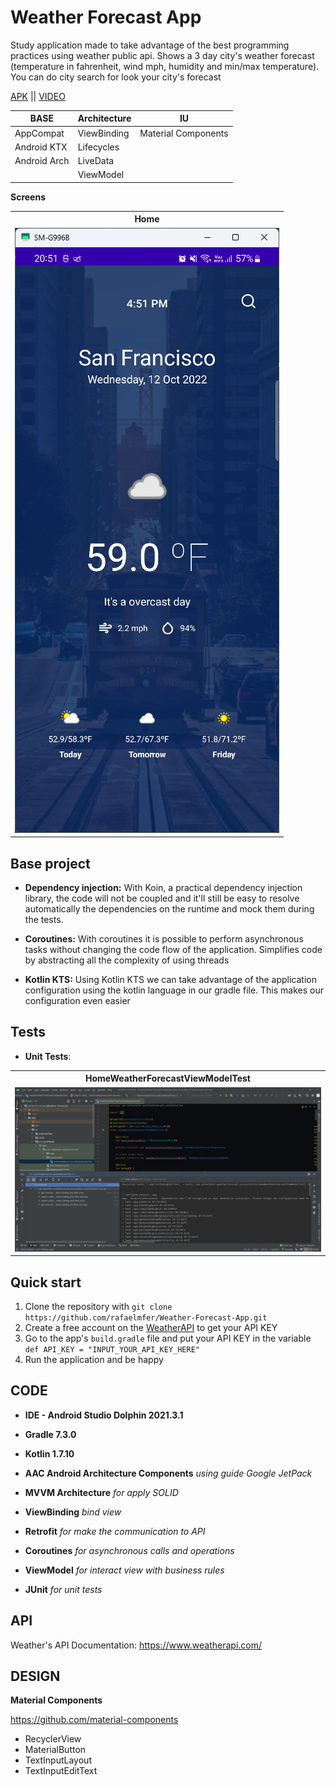 # Weather Forecast App

Study application made to take advantage of the best programming practices using weather public api.
Shows a 3 day city's weather forecast (temperature in fahrenheit, wind mph, humidity and min/max
temperature). You can do city search for look your city's forecast

[APK](https://github.com/rafaelmfer/Weather-Forecast-App/blob/master/apk/app-debug.apk?raw=true)
|| [VIDEO](https://github.com/rafaelmfer/Weather-Forecast-App/blob/master/github_assets/videos/screen_recording_app.mp4?raw=true)

<table>
    <thead>
        <tr>
            <th>BASE</th>
            <th>Architecture</th>
            <th>IU</th>
        </tr>
    </thead>
    <tbody>
        <tr>
            <td>AppCompat</td>
            <td>ViewBinding</td>
            <td>Material Components</td>
        </tr>
        <tr>
            <td>Android KTX</td>
            <td>Lifecycles</td>
        </tr>
        <tr>
            <td>Android Arch</td>
            <td>LiveData</td>
        </tr>
        <tr>
            <td></td>
            <td>ViewModel</td>
        </tr>
    </tbody>
</table>


**Screens**
<table>  
    <th>Home</th>
    <tr>
        <td>
            <img src="https://github.com/rafaelmfer/Weather-Forecast-App/blob/master/github_assets/images/Home.png"/>
        </td>
    </tr>
</table>

## Base project

- **Dependency injection:**
  With Koin, a practical dependency injection library, the code will not be coupled and it'll still
  be easy to resolve automatically the dependencies on the runtime and mock them during the tests.

- **Coroutines:**
  With coroutines it is possible to perform asynchronous tasks without changing the code flow of the
  application. Simplifies code by abstracting all the complexity of using threads

- **Kotlin KTS:**
  Using Kotlin KTS we can take advantage of the application configuration using the kotlin language
  in our gradle file. This makes our configuration even easier

## Tests

- **Unit Tests**:

<table>
    <th>HomeWeatherForecastViewModelTest</th>
    <tr>
        <td>
            <img src="https://github.com/rafaelmfer/Weather-Forecast-App/blob/master/github_assets/images/HomeWeatherForecastViewModelTest.png"/>
        </td>
    </tr>
</table>

## Quick start

1. Clone the repository with `git clone https://github.com/rafaelmfer/Weather-Forecast-App.git`
2. Create a free account on the [WeatherAPI](https://www.weatherapi.com/) to get your API KEY
3. Go to the app's `build.gradle` file and put your API KEY in the
   variable `def API_KEY = "INPUT_YOUR_API_KEY_HERE"`
4. Run the application and be happy

## CODE

- **IDE - Android Studio Dolphin 2021.3.1**

- **Gradle 7.3.0**

- **Kotlin 1.7.10**

- **AAC Android Architecture Components** *using guide Google JetPack*

- **MVVM Architecture** *for apply SOLID*

- **ViewBinding** *bind view*

- **Retrofit** *for make the communication to API*

- **Coroutines** *for asynchronous calls and operations*

- **ViewModel** *for interact view with business rules*

- **JUnit** *for unit tests*

## API

Weather's API Documentation: https://www.weatherapi.com/

## DESIGN

**Material Components**

https://github.com/material-components

- RecyclerView
- MaterialButton
- TextInputLayout
- TextInputEditText
